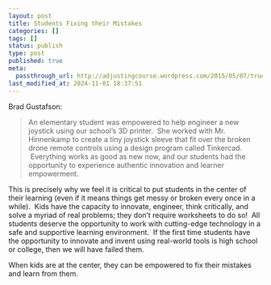```yaml
---
layout: post
title: Students Fixing their Mistakes
categories: []
tags: []
status: publish
type: post
published: true
meta:
  passthrough_url: http://adjustingcourse.wordpress.com/2015/05/07/true-learner-empowerment/
last_modified_at: 2024-11-01 18:37:51
---
```


Brad Gustafson:


>An elementary student was empowered to help engineer a new joystick using our school’s 3D printer.  She worked with Mr. Hinnenkamp to create a tiny joystick sleeve that fit over the broken drone remote controls using a design program called Tinkercad.  Everything works as good as new now, and our students had the opportunity to experience authentic innovation and learner empowerment.
  
  
This is precisely why we feel it is critical to put students in the center of their learning (even if it means things get messy or broken every once in a while).  Kids have the capacity to innovate, engineer, think critically, and solve a myriad of real problems; they don’t require worksheets to do so!  All students deserve the opportunity to work with cutting-edge technology in a safe and supportive learning environment.  If the first time students have the opportunity to innovate and invent using real-world tools is high school or college, then we will have failed them.



When kids are at the center, they can be empowered to fix their mistakes and learn from them.
